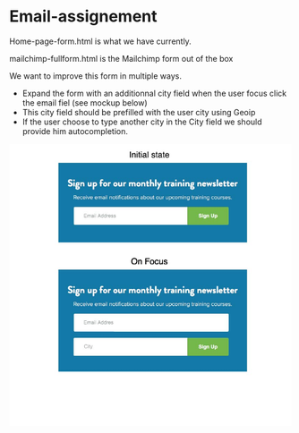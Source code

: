 # Email-assignement


Home-page-form.html is what we have currently.  

mailchimp-fullform.html is the Mailchimp form out of the box 

We want to improve this form in multiple ways.
* Expand the form with an additionnal city field when the user focus click the email fiel (see mockup below)
* This city field should be prefilled with the user city using Geoip
* If the user choose to type another city in the City field we should provide him autocompletion.

![GitHub Logo](https://github.com/evolvingweb/Email-assignement/blob/master/mockup.jpg?raw=true)
